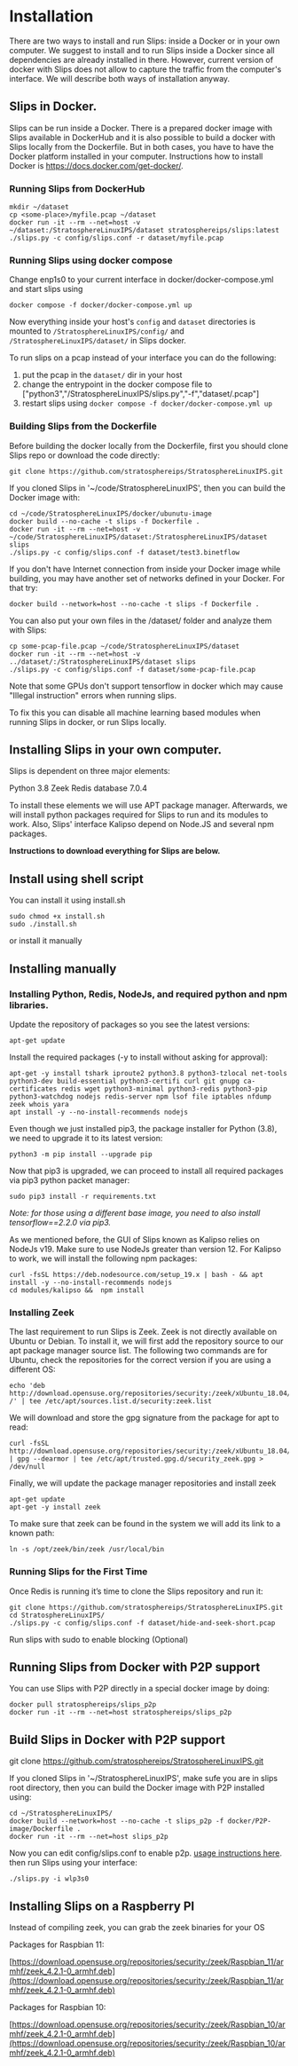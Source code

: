 # Installation

There are two ways to install and run Slips: inside a Docker or in your own computer. We suggest to install and to run Slips inside a Docker since all dependencies are already installed in there. However, current version of docker with Slips does not allow to capture the traffic from the computer's interface. We will describe both ways of installation anyway. 

## Slips in Docker.

Slips can be run inside a Docker. There is a prepared docker image with Slips available in DockerHub and it is also possible to build a docker with Slips locally from the Dockerfile. But in both cases, you have to have the Docker platform installed in your computer. Instructions how to install Docker is https://docs.docker.com/get-docker/.

### Running Slips from DockerHub

	mkdir ~/dataset
	cp <some-place>/myfile.pcap ~/dataset
	docker run -it --rm --net=host -v ~/dataset:/StratosphereLinuxIPS/dataset stratosphereips/slips:latest
	./slips.py -c config/slips.conf -r dataset/myfile.pcap

### Running Slips using docker compose


Change enp1s0 to your current interface in docker/docker-compose.yml and start slips using
    
    docker compose -f docker/docker-compose.yml up

Now everything inside your host's ```config``` and ```dataset``` directories is
mounted to ```/StratosphereLinuxIPS/config/``` and ```/StratosphereLinuxIPS/dataset/``` in Slips docker.

To run slips on a pcap instead of your interface you can do the following:

1. put the pcap in the ```dataset/``` dir in your host
2. change the entrypoint in the docker compose file to
    ["python3","/StratosphereLinuxIPS/slips.py","-f","dataset/<pcapname>.pcap"]
3. restart slips using ```docker compose -f docker/docker-compose.yml up```


### Building Slips from the Dockerfile

Before building the docker locally from the Dockerfile, first you should clone Slips repo or download the code directly: 

	git clone https://github.com/stratosphereips/StratosphereLinuxIPS.git

If you cloned Slips in '~/code/StratosphereLinuxIPS', then you can build the Docker image with:

	cd ~/code/StratosphereLinuxIPS/docker/ubunutu-image
	docker build --no-cache -t slips -f Dockerfile .
	docker run -it --rm --net=host -v ~/code/StratosphereLinuxIPS/dataset:/StratosphereLinuxIPS/dataset slips
	./slips.py -c config/slips.conf -f dataset/test3.binetflow

If you don't have Internet connection from inside your Docker image while building, you may have another set of networks defined in your Docker. For that try:

	docker build --network=host --no-cache -t slips -f Dockerfile .
	
You can also put your own files in the /dataset/ folder and analyze them with Slips:

	cp some-pcap-file.pcap ~/code/StratosphereLinuxIPS/dataset
	docker run -it --rm --net=host -v ../dataset/:/StratosphereLinuxIPS/dataset slips
	./slips.py -c config/slips.conf -f dataset/some-pcap-file.pcap


Note that some GPUs don't support tensorflow in docker which may cause "Illegal instruction" errors when running slips.

To fix this you can disable all machine learning based modules when running Slips in docker, or run Slips locally.

## Installing Slips in your own computer.

Slips is dependent on three major elements: 

Python 3.8
Zeek
Redis database 7.0.4

To install these elements we will use APT package manager. Afterwards, we will install python packages required for Slips to run and its modules to work. Also, Slips' interface Kalipso depend on Node.JS and several npm packages. 

**Instructions to download everything for Slips are below.**
<br>

## Install using shell script
You can install it using install.sh

	sudo chmod +x install.sh
	sudo ./install.sh
	
or install it manually

## Installing manually
### Installing Python, Redis, NodeJs, and required python and npm libraries.
Update the repository of packages so you see the latest versions:

	apt-get update
	
Install the required packages (-y to install without asking for approval):

    apt-get -y install tshark iproute2 python3.8 python3-tzlocal net-tools python3-dev build-essential python3-certifi curl git gnupg ca-certificates redis wget python3-minimal python3-redis python3-pip python3-watchdog nodejs redis-server npm lsof file iptables nfdump zeek whois yara
    apt install -y --no-install-recommends nodejs
	
Even though we just installed pip3, the package installer for Python (3.8), we need to upgrade it to its latest version:

	python3 -m pip install --upgrade pip

Now that pip3 is upgraded, we can proceed to install all required packages via pip3 python packet manager:

	sudo pip3 install -r requirements.txt

_Note: for those using a different base image, you need to also install tensorflow==2.2.0 via pip3._

As we mentioned before, the GUI of Slips known as Kalipso relies on NodeJs v19. Make sure to use NodeJs greater than version 12. For Kalipso to work, we will install the following npm packages:

    curl -fsSL https://deb.nodesource.com/setup_19.x | bash - && apt install -y --no-install-recommends nodejs
    cd modules/kalipso &&  npm install

###  Installing Zeek

The last requirement to run Slips is Zeek. Zeek is not directly available on Ubuntu or Debian. To install it, we will first add the repository source to our apt package manager source list. The following two commands are for Ubuntu, check the repositories for the correct version if you are using a different OS:

	echo 'deb http://download.opensuse.org/repositories/security:/zeek/xUbuntu_18.04/ /' | tee /etc/apt/sources.list.d/security:zeek.list

We will download and store the gpg signature from the package for apt to read:

	curl -fsSL http://download.opensuse.org/repositories/security:/zeek/xUbuntu_18.04/Release.key | gpg --dearmor | tee /etc/apt/trusted.gpg.d/security_zeek.gpg > /dev/null

Finally, we will update the package manager repositories and install zeek

	apt-get update
	apt-get -y install zeek
	
To make sure that zeek can be found in the system we will add its link to a known path:

	ln -s /opt/zeek/bin/zeek /usr/local/bin

### Running Slips for the First Time


Once Redis is running it’s time to clone the Slips repository and run it:

	git clone https://github.com/stratosphereips/StratosphereLinuxIPS.git
	cd StratosphereLinuxIPS/
	./slips.py -c config/slips.conf -f dataset/hide-and-seek-short.pcap

Run slips with sudo to enable blocking (Optional) 


## Running Slips from Docker with P2P support
You can use Slips with P2P directly in a special docker image by doing:

```
docker pull stratosphereips/slips_p2p
docker run -it --rm --net=host stratosphereips/slips_p2p
```

## Build Slips in Docker with P2P support

git clone https://github.com/stratosphereips/StratosphereLinuxIPS.git

If you cloned Slips in '~/StratosphereLinuxIPS', make sufe you are in slips root directory, then you can build the Docker image with P2P installed using:

	cd ~/StratosphereLinuxIPS/
	docker build --network=host --no-cache -t slips_p2p -f docker/P2P-image/Dockerfile .
	docker run -it --rm --net=host slips_p2p

Now you can edit config/slips.conf to enable p2p. [usage instructions here](https://stratospherelinuxips.readthedocs.io/en/develop/p2p.html#usage). then run Slips using your interface:

	./slips.py -i wlp3s0

## Installing Slips on a Raspberry PI

Instead of compiling zeek, you can grab the zeek binaries for your OS

Packages for Raspbian 11:

[https://download.opensuse.org/repositories/security:/zeek/Raspbian_11/armhf/zeek_4.2.1-0_armhf.deb](https://download.opensuse.org/repositories/security:/zeek/Raspbian_11/armhf/zeek_4.2.1-0_armhf.deb)


Packages for Raspbian 10:

[https://download.opensuse.org/repositories/security:/zeek/Raspbian_10/armhf/zeek_4.2.1-0_armhf.deb](https://download.opensuse.org/repositories/security:/zeek/Raspbian_10/armhf/zeek_4.2.1-0_armhf.deb)

